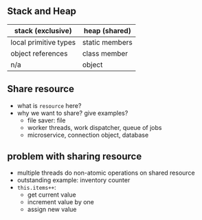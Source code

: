 ## Stack and Heap


| stack (exclusive)     | heap (shared)  |
|-----------------------|----------------|
| local primitive types | static members |
| object references     | class member   |
| n/a                   | object         |


## Share resource
- what is `resource` here?
- why we want to share? give examples?
  - file saver: file
  - worker threads, work dispatcher, queue of jobs
  - microservice, connection object, database

## problem with sharing resource
- multiple threads do non-atomic operations on shared resource
- outstanding example: inventory counter
- `this.items++`:
  - get current value
  - increment value by one
  - assign new value